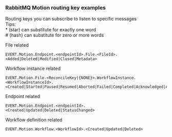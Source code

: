 ### RabbitMQ Motion routing key examples
Routing keys you can subscribe to listen to specific messages\
Tips:\
\* (star) can substitute for exactly one word\
\# (hash) can substitute for zero or more words

File related
```
EVENT.Motion.Endpoint.<endpointId>.File.<FileId>.<Added|Deleted|Modified|Closed|Metadata>
```
Workflow instance related
```
EVENT.Motion.File.<ReconcileKey|{NONE}>.WorkflowInstance.<WorkflowInstanceId>.<Created|Started|Paused|Resumed|Aborted|Failed|Completed|Acknowledged|ActivityCreated|ActivityProgress|ActivityCompleted|TaskCreated|TaskUpdated|TaskCompleted>
```
Endpoint related
```
EVENT.Motion.Endpoint.<endpointId>.<Created|Updated|Deleted|StatusChanged>
```
Workflow definition related
```
EVENT.Motion.Workflow.<WorkflowId>.<Created|Updated|Deleted>
```

